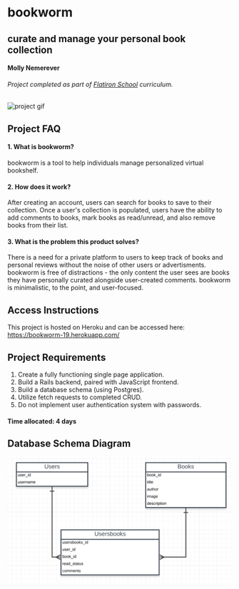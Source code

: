 # bookworm
## curate and manage your personal book collection

#### Molly Nemerever

###### Project completed as part of [Flatiron School](https://flatironschool.com/campuses/seattle/) curriculum.

![project gif](https://github.com/mollynemerever/bookworm-Module3-Solo-Project/blob/master/ezgif.com-gif-to-webp.gif)

## Project FAQ
#### 1. What is bookworm?
bookworm is a tool to help individuals manage personalized virtual bookshelf. 

#### 2. How does it work?
After creating an account, users can search for books to save to their collection.  Once a user's collection is populated, users have the ability to add comments to books, mark books as read/unread, and also remove books from their list. 

#### 3. What is the problem this product solves?
There is a need for a private platform to users to keep track of books and personal reviews without the noise of other users or advertisments. bookworm is free of distractions - the only content the user sees are books they have personally curated alongside user-created comments. bookworm is minimalistic, to the point, and user-focused.  

## Access Instructions
This project is hosted on Heroku and can be accessed here: 
https://bookworm-19.herokuapp.com/

## Project Requirements
1.	Create a fully functioning single page application.
2.	Build a Rails backend, paired with JavaScript frontend.
3.	Build a database schema (using Postgres).
5.	Utilize fetch requests to completed CRUD.
6.  Do not implement user authentication system with passwords.

#### Time allocated: 4 days

## Database Schema Diagram
![Data model](https://github.com/mollynemerever/bookworm-Module3-Solo-Project/blob/master/Screen%20Shot%202019-04-18%20at%202.56.20%20PM.png)
